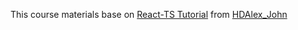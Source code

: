 This course materials base on [React-TS Tutorial](https://www.bilibili.com/video/BV16EADeCEo3) from [HDAlex_John](https://space.bilibili.com/337242418)
